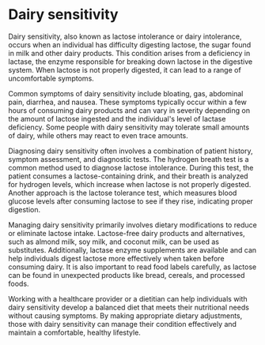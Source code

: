 <!--
source: gpt-40
aka: lactose intolerance, dairy intolerance
tags: dairy lactose sensitivities
-->

# Dairy sensitivity

Dairy sensitivity, also known as lactose intolerance or dairy intolerance, occurs when an individual has difficulty digesting lactose, the sugar found in milk and other dairy products. This condition arises from a deficiency in lactase, the enzyme responsible for breaking down lactose in the digestive system. When lactose is not properly digested, it can lead to a range of uncomfortable symptoms.

Common symptoms of dairy sensitivity include bloating, gas, abdominal pain, diarrhea, and nausea. These symptoms typically occur within a few hours of consuming dairy products and can vary in severity depending on the amount of lactose ingested and the individual's level of lactase deficiency. Some people with dairy sensitivity may tolerate small amounts of dairy, while others may react to even trace amounts.

Diagnosing dairy sensitivity often involves a combination of patient history, symptom assessment, and diagnostic tests. The hydrogen breath test is a common method used to diagnose lactose intolerance. During this test, the patient consumes a lactose-containing drink, and their breath is analyzed for hydrogen levels, which increase when lactose is not properly digested. Another approach is the lactose tolerance test, which measures blood glucose levels after consuming lactose to see if they rise, indicating proper digestion.

Managing dairy sensitivity primarily involves dietary modifications to reduce or eliminate lactose intake. Lactose-free dairy products and alternatives, such as almond milk, soy milk, and coconut milk, can be used as substitutes. Additionally, lactase enzyme supplements are available and can help individuals digest lactose more effectively when taken before consuming dairy. It is also important to read food labels carefully, as lactose can be found in unexpected products like bread, cereals, and processed foods.

Working with a healthcare provider or a dietitian can help individuals with dairy sensitivity develop a balanced diet that meets their nutritional needs without causing symptoms. By making appropriate dietary adjustments, those with dairy sensitivity can manage their condition effectively and maintain a comfortable, healthy lifestyle.